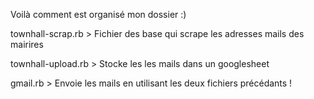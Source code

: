 Voilà comment est organisé mon dossier :)

townhall-scrap.rb	> Fichier des base qui scrape les adresses mails des mairires

townhall-upload.rb > Stocke les les mails dans un googlesheet

gmail.rb	> Envoie les mails en utilisant les deux fichiers précédants !


 
